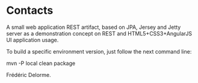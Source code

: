 Contacts
========

A small web application REST artifact, based on JPA, Jersey and Jetty server as a demonstration 
concept on REST and HTML5+CSS3+AngularJS UI application usage.

To build a specific environment version, just follow the next command line:

 mvn -P local clean package


Frédéric Delorme. 
